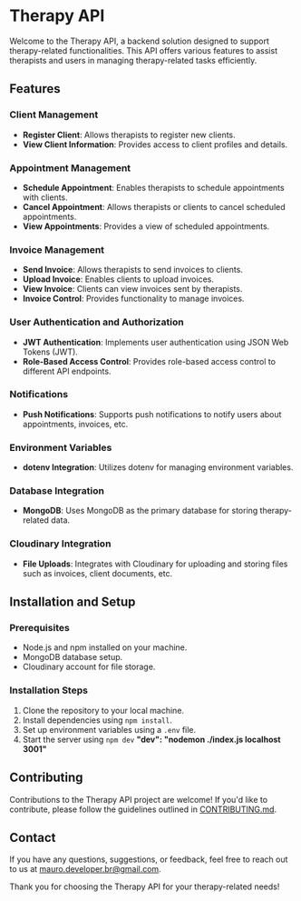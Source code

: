 # Therapy API

Welcome to the Therapy API, a backend solution designed to support therapy-related functionalities. This API offers various features to assist therapists and users in managing therapy-related tasks efficiently.

## Features

### Client Management
- **Register Client**: Allows therapists to register new clients.
- **View Client Information**: Provides access to client profiles and details.

### Appointment Management
- **Schedule Appointment**: Enables therapists to schedule appointments with clients.
- **Cancel Appointment**: Allows therapists or clients to cancel scheduled appointments.
- **View Appointments**: Provides a view of scheduled appointments.

### Invoice Management
- **Send Invoice**: Allows therapists to send invoices to clients.
- **Upload Invoice**: Enables clients to upload invoices.
- **View Invoice**: Clients can view invoices sent by therapists.
- **Invoice Control**: Provides functionality to manage invoices.

### User Authentication and Authorization
- **JWT Authentication**: Implements user authentication using JSON Web Tokens (JWT).
- **Role-Based Access Control**: Provides role-based access control to different API endpoints.

### Notifications
- **Push Notifications**: Supports push notifications to notify users about appointments, invoices, etc.

### Environment Variables
- **dotenv Integration**: Utilizes dotenv for managing environment variables.

### Database Integration
- **MongoDB**: Uses MongoDB as the primary database for storing therapy-related data.

### Cloudinary Integration
- **File Uploads**: Integrates with Cloudinary for uploading and storing files such as invoices, client documents, etc.

## Installation and Setup

### Prerequisites
- Node.js and npm installed on your machine.
- MongoDB database setup.
- Cloudinary account for file storage.

### Installation Steps
1. Clone the repository to your local machine.
2. Install dependencies using `npm install`.
3. Set up environment variables using a `.env` file.
4. Start the server using `npm dev` **"dev": "nodemon ./index.js localhost 3001"**

## Contributing
Contributions to the Therapy API project are welcome! If you'd like to contribute, please follow the guidelines outlined in [CONTRIBUTING.md](CONTRIBUTING.md).

## Contact
If you have any questions, suggestions, or feedback, feel free to reach out to us at [mauro.developer.br@gmail.com](mailto:mauro.developer.br@gmail.com).

Thank you for choosing the Therapy API for your therapy-related needs!
